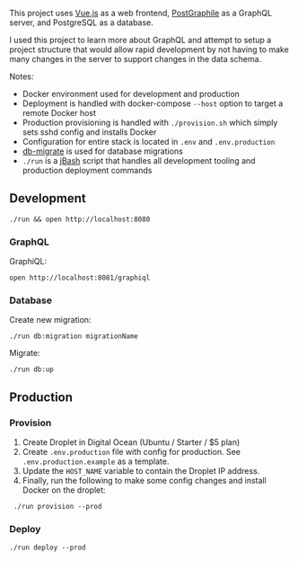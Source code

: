 This project uses [Vue.js](https://vuejs.org/) as a web frontend, [PostGraphile](https://www.graphile.org/postgraphile/) as a GraphQL server, and PostgreSQL as a database.

I used this project to learn more about GraphQL and attempt to setup a project structure that would allow rapid development by not having to make many changes in the server to support changes in the data schema.

Notes:
- Docker environment used for development and production
- Deployment is handled with docker-compose `--host` option to target a remote Docker host
- Production provisioning is handled with `./provision.sh` which simply sets sshd config and installs Docker
- Configuration for entire stack is located in `.env` and `.env.production`
- [db-migrate](https://www.npmjs.com/package/db-migrate) is used for database migrations
- `./run` is a [jBash](https://www.npmjs.com/package/jbash) script that handles all development tooling and production deployment commands

## Development

```
./run && open http://localhost:8080
```

### GraphQL

GraphiQL:

```
open http://localhost:8081/graphiql
```

### Database

Create new migration:

```
./run db:migration migrationName
```

Migrate:

```
./run db:up
```

## Production

### Provision

1. Create Droplet in Digital Ocean (Ubuntu / Starter / \$5 plan)
1. Create `.env.production` file with config for production. See `.env.production.example` as a template.
1. Update the `HOST_NAME` variable to contain the Droplet IP address.
1. Finally, run the following to make some config changes and install Docker on the droplet:

```
 ./run provision --prod
```

### Deploy

```
./run deploy --prod
```

